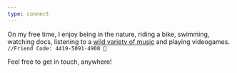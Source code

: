 ```yaml
---
type: connect
---
```


On my free time, I enjoy being in the nature, riding a bike,
swimming, watching docs, listening to a [wild variety of music](https://open.spotify.com/user/fernandomachado90)
and playing videogames. `//Friend Code: 4419-5091-4908 🍄`

Feel free to get in touch, anywhere!
